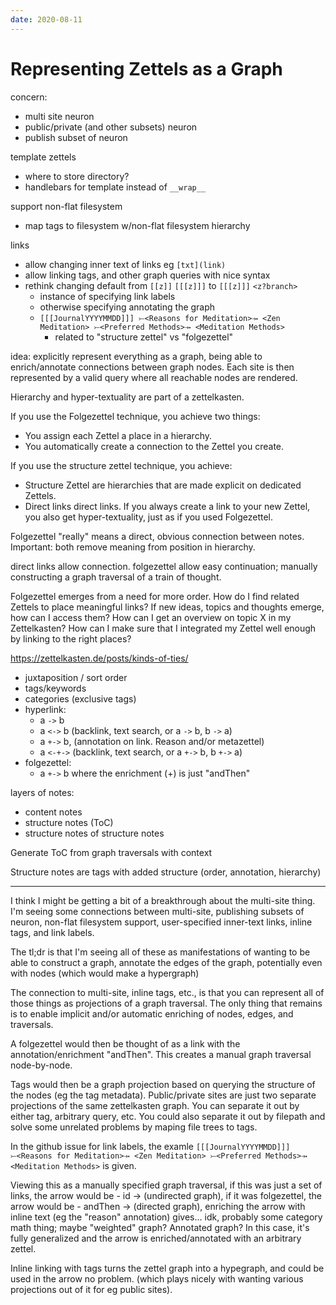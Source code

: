 ```yaml
---
date: 2020-08-11
---
```


# Representing Zettels as a Graph

concern:

- multi site neuron
- public/private (and other subsets) neuron
- publish subset of neuron

template zettels

- where to store directory?
- handlebars for template instead of `__wrap__`

support non-flat filesystem

- map tags to filesystem w/non-flat filesystem hierarchy

links

- allow changing inner text of links eg `[txt](link)`
- allow linking tags, and other graph queries with nice syntax
- rethink changing default from `[[z]]` `[[[z]]]` to `[[[z]]]` `<z?branch>`
  - instance of specifying link labels
  - otherwise specifying annotating the graph
  - `[[[JournalYYYYMMDD]]] ⤚<Reasons for Meditation>⤞ <Zen Meditation> ⤚<Preferred Methods>⤞ <Meditation Methods>`
    - related to "structure zettel" vs "folgezettel"

idea: explicitly represent everything as a graph, being able to enrich/annotate connections between graph nodes.
Each site is then represented by a valid query where all reachable nodes are rendered.

Hierarchy and hyper-textuality are part of a zettelkasten.

If you use the Folgezettel technique, you achieve two things:

- You assign each Zettel a place in a hierarchy.
- You automatically create a connection to the Zettel you create.

If you use the structure zettel technique, you achieve:

- Structure Zettel are hierarchies that are made explicit on dedicated Zettels.
- Direct links direct links. If you always create a link to your new Zettel, you also get hyper-textuality, just as if you used Folgezettel.

Folgezettel "really" means a direct, obvious connection between notes.
Important: both remove meaning from position in hierarchy.

direct links allow connection. folgezettel allow easy continuation; manually constructing a graph traversal of a train of thought.

Folgezettel emerges from a need for more order.
How do I find related Zettels to place meaningful links?
If new ideas, topics and thoughts emerge, how can I access them?
How can I get an overview on topic X in my Zettelkasten?
How can I make sure that I integrated my Zettel well enough by linking to the right places?

https://zettelkasten.de/posts/kinds-of-ties/

- juxtaposition / sort order
- tags/keywords
- categories (exclusive tags)
- hyperlink:
  - a `->` b
  - a `<->` b (backlink, text search, or a `->` b, b `->` a)
  - a `+->` b, (annotation on link. Reason and/or metazettel)
  - a `<-+->` (backlink, text search, or a `+->` b, b `+->` a)
- folgezettel:
  - a `+->` b where the enrichment (+) is just "andThen"

layers of notes:

- content notes
- structure notes (ToC)
- structure notes of structure notes

Generate ToC from graph traversals with context

Structure notes are tags with added structure (order, annotation, hierarchy)

---

I think I might be getting a bit of a breakthrough about the multi-site thing.
I'm seeing some connections between multi-site, publishing subsets of neuron, non-flat filesystem support, user-specified inner-text links, inline tags, and link labels.

The tl;dr is that I'm seeing all of these as manifestations of wanting to be able to construct a graph, annotate the edges of the graph, potentially even with nodes (which would make a hypergraph)

The connection to multi-site, inline tags, etc., is that you can represent all of those things as projections of a graph traversal.
The only thing that remains is to enable implicit and/or automatic enriching of nodes, edges, and traversals.

A folgezettel would then be thought of as a link with the annotation/enrichment "andThen".
This creates a manual graph traversal node-by-node.

Tags would then be a graph projection based on querying the structure of the nodes (eg the tag metadata).
Public/private sites are just two separate projections of the same zettelkasten graph.
You can separate it out by either tag, arbitrary query, etc.
You could also separate it out by filepath and solve some unrelated problems by maping file trees to tags.

In the github issue for link labels, the examle `[[[JournalYYYYMMDD]]] ⤚<Reasons for Meditation>⤞ <Zen Meditation> ⤚<Preferred Methods>⤞ <Meditation Methods>` is given.

Viewing this as a manually specified graph traversal, if this was just a set of links, the arrow would be - id -> (undirected graph), if it was folgezettel, the arrow would be - andThen -> (directed graph), enriching the arrow with inline text (eg the "reason" annotation) gives...
idk, probably some category math thing; maybe "weighted" graph? Annotated graph? In this case, it's fully generalized and the arrow is enriched/annotated with an arbitrary zettel.

Inline linking with tags turns the zettel graph into a hypegraph, and could be used in the arrow no problem.
(which plays nicely with wanting various projections out of it for eg public sites).
